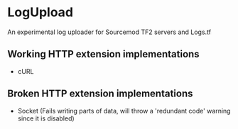 # LogUpload

An experimental log uploader for Sourcemod TF2 servers and Logs.tf

## Working HTTP extension implementations

* cURL

## Broken HTTP extension implementations

* Socket (Fails writing parts of data, will throw a 'redundant code' warning since it is disabled)